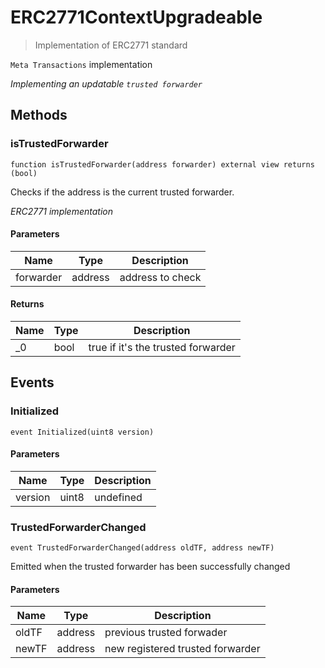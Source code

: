 # ERC2771ContextUpgradeable



> Implementation of ERC2771 standard

`Meta Transactions` implementation

*Implementing an updatable `trusted forwarder`*

## Methods

### isTrustedForwarder

```solidity
function isTrustedForwarder(address forwarder) external view returns (bool)
```

Checks if the address is the current trusted forwarder.

*ERC2771 implementation*

#### Parameters

| Name | Type | Description |
|---|---|---|
| forwarder | address | address to check |

#### Returns

| Name | Type | Description |
|---|---|---|
| _0 | bool | true if it&#39;s the trusted forwarder |



## Events

### Initialized

```solidity
event Initialized(uint8 version)
```





#### Parameters

| Name | Type | Description |
|---|---|---|
| version  | uint8 | undefined |

### TrustedForwarderChanged

```solidity
event TrustedForwarderChanged(address oldTF, address newTF)
```

Emitted when the trusted forwarder has been successfully changed



#### Parameters

| Name | Type | Description |
|---|---|---|
| oldTF  | address | previous trusted forwader |
| newTF  | address | new registered trusted forwarder |



